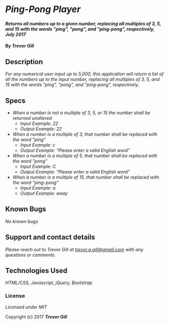 # _Ping-Pong Player_

#### _Returns all numbers up to a given number, replacing all multiples of 3, 5, and 15 with the words "ping", "pong", and "ping-pong", respectively, July 2017_

#### By _**Trevor Gill**_

## Description

_For any numerical user input up to 5,000, this application will return a list of all the numbers up to the input number, replacing all multiples of 3, 5, and 15 with the words "ping", "pong", and "ping-pong", respectively._

## Specs ##

* _When a number is not a multiple of 3, 5, or 15 the number shall be returned unaltered_
  * _Input Example: 22_
  * _Output Example: 22_
* _When a number is a multiple of 3, that number shall be replaced with the word "ping"_
  * _Input Example: c_
  * _Output Example: "Please enter a valid English word"_
* _When a number is a multiple of 5, that number shall be replaced with the word "pong"_
    * _Input Example: C_
    * _Output Example: "Please enter a valid English word"_
* _When a number is a multiple of 15, that number shall be replaced with the word "ping-pong"_
  * _Input Example: a_
  * _Output Example: away_

## Known Bugs

_No known bugs_

## Support and contact details

_Please reach out to Trevor Gill at trevor.a.gill@gmail.com with any questions or comments._

## Technologies Used

_HTML/CSS, Javascript, jQuery, Bootstrap_

### License

*Licensed under MIT*

Copyright (c) 2017 **_Trevor Gill_**

